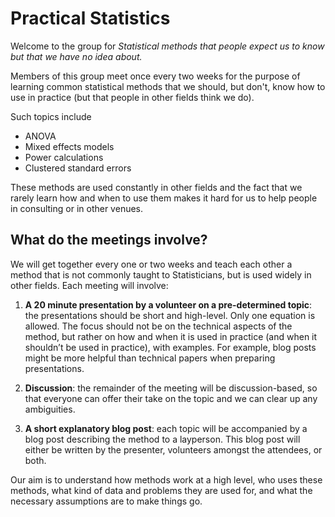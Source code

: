 # Practical Statistics

Welcome to the group for *Statistical methods that people expect us to know but that we have no idea about.*

Members of this group meet once every two weeks for the purpose of learning common statistical methods that we should, but don't, know how to use in practice (but that people in other fields think we do). 

Such topics include
* ANOVA
* Mixed effects models
* Power calculations
* Clustered standard errors

These methods are used constantly in other fields and the fact that we rarely learn how and when to use them makes it hard for us to help people in consulting or in other venues.  


## What do the meetings involve?

We will get together every one or two weeks and teach each other a method that is not commonly taught to Statisticians, but is used widely in other fields. Each meeting will involve:

1. **A 20 minute presentation by a volunteer on a pre-determined topic**: the presentations should be short and high-level. Only one equation is allowed. The focus should not be on the technical aspects of the method, but rather on how and when it is used in practice (and when it shouldn’t be used in practice), with examples. For example, blog posts might be more helpful than technical papers when preparing presentations. 

1. **Discussion**: the remainder of the meeting will be discussion-based, so that everyone can offer their take on the topic and we can clear up any ambiguities.

1. **A short explanatory blog post**: each topic will be accompanied by a blog post describing the method to a layperson. This blog post will either be written by the presenter, volunteers amongst the attendees, or both.


Our aim is to understand how methods work at a high level, who uses these methods, what kind of data and problems they are used for, and what the necessary assumptions are to make things go.
